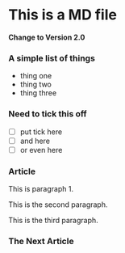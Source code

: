 # This is a MD file

**Change to Version 2.0**

### A simple list of things
- thing one
- thing two
- thing three

### Need to tick this off
- [ ] put tick here
- [ ] and here
- [ ] or even here

### Article

This is paragraph 1.

This is the second paragraph.

This is the third paragraph.

### The Next Article




